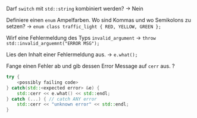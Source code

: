 Darf `switch` mit `std::string` kombiniert werden? -> Nein
<!--SR:!2024-09-23,51,310-->

Definiere einen `enum` Ampelfarben. Wo sind Kommas und wo Semikolons zu setzen? -> `enum class traffic_light { RED, YELLOW, GREEN };`
<!--SR:!2024-10-06,63,310-->

Wirf eine Fehlermeldung des Typs `invalid_argument` -> `throw std::invalid_arguemnt("ERROR MSG");`
<!--SR:!2024-09-28,56,314-->

Lies den Inhalt einer Fehlermeldung aus. -> `e.what();`
<!--SR:!2024-08-09,15,307-->

Fange einen Fehler ab und gib dessen Error Message auf `cerr` aus.
?
```cpp
try {
	<possibly failing code>
} catch(std::<expected error> &e) {
	std::cerr << e.what() << std::endl;
} catch (...) { // catch ANY error
	std::cerr << "unknown error" << std::endl;
}
```
<!--SR:!2024-08-13,15,312-->
